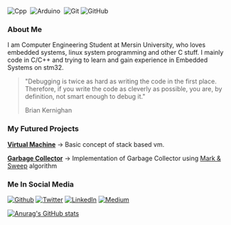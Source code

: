 ![Cpp](https://img.shields.io/badge/C++-00599C.svg?&style=flat&logo=c%2B%2B&logoColor=white)&nbsp;
![Arduino](https://img.shields.io/badge/ARDUINO-00979D.svg?&style=flat&logo=arduino&logoColor=white)&nbsp;
![Git](https://img.shields.io/badge/-Git-black?style=flat-square&logo=git)
![GitHub](https://img.shields.io/badge/-GitHub-181717?style=flat-square&logo=github)

### About Me
I am Computer Engineering Student at Mersin University, who loves embedded systems, linux system programming and other C stuff. I mainly code in C/C++ and trying to learn and gain experience in Embedded Systems on stm32. 

> "Debugging is twice as hard as writing the code in the first place. Therefore, if you write the code as cleverly as possible, you are, by definition, not smart  enough to debug it."
> 
> Brian Kernighan

### My Futured Projects

[**Virtual Machine**](https://github.com/Muzaffer-Irmak-Yavuz/miVM-Virtual-Machine) -> Basic concept of stack based vm.

[**Garbage Collector**](https://github.com/Muzaffer-Irmak-Yavuz/miGC-Garbage-Collector) -> Implementation of Garbage Collector using [Mark & Sweep](https://en.wikipedia.org/wiki/Tracing_garbage_collection#Na%C3%AFve_mark-and-sweep) algorithm  

### Me In Social Media

<p><a href="https://github.com/Muzaffer-Irmak-Yavuz" target="_blank"><img alt="Github" src="https://img.shields.io/badge/GitHub-%2312100E.svg?&style=for-the-badge&logo=Github&logoColor=white" /></a> <a href="https://twitter.com/MuzafferIrmakY2" target="_blank"><img alt="Twitter" src="https://img.shields.io/badge/twitter-%231DA1F2.svg?&style=for-the-badge&logo=twitter&logoColor=white" /></a> <a href="https://www.linkedin.com/in/muzaffer-irmak-yavuz-90b3431a4/" target="_blank"><img alt="LinkedIn" src="https://img.shields.io/badge/linkedin-%230077B5.svg?&style=for-the-badge&logo=linkedin&logoColor=white" /></a> <a href="https://medium.com/@muzafferirmakyavuz" target="_blank"><img alt="Medium" src="https://img.shields.io/badge/medium-%2312100E.svg?&style=for-the-badge&logo=medium&logoColor=white" /></a>
</p>

[![Anurag's GitHub stats](https://github-readme-stats.vercel.app/api?username=Muzaffer-Irmak-Yavuz)](https://github.com/anuraghazra/github-readme-stats)

<!--
**Muzaffer-Irmak-Yavuz/Muzaffer-Irmak-Yavuz** is a ✨ _special_ ✨ repository because its `README.md` (this file) appears on your GitHub profile.

Here are some ideas to get you started:

- 🔭 I’m currently working on ...
- 🌱 I’m currently learning ...
- 👯 I’m looking to collaborate on ...
- 🤔 I’m looking for help with ...
- 💬 Ask me about ...
- 📫 How to reach me: ...
- 😄 Pronouns: ...
- ⚡ Fun fact: ...
-->
